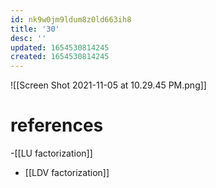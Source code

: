 ```yaml
---
id: nk9w0jm9ldum8z0ld663ih8
title: '30'
desc: ''
updated: 1654530814245
created: 1654530814245
---
```

![[Screen Shot 2021-11-05 at 10.29.45 PM.png]]
# references
-[[LU factorization]]
- [[LDV factorization]]
